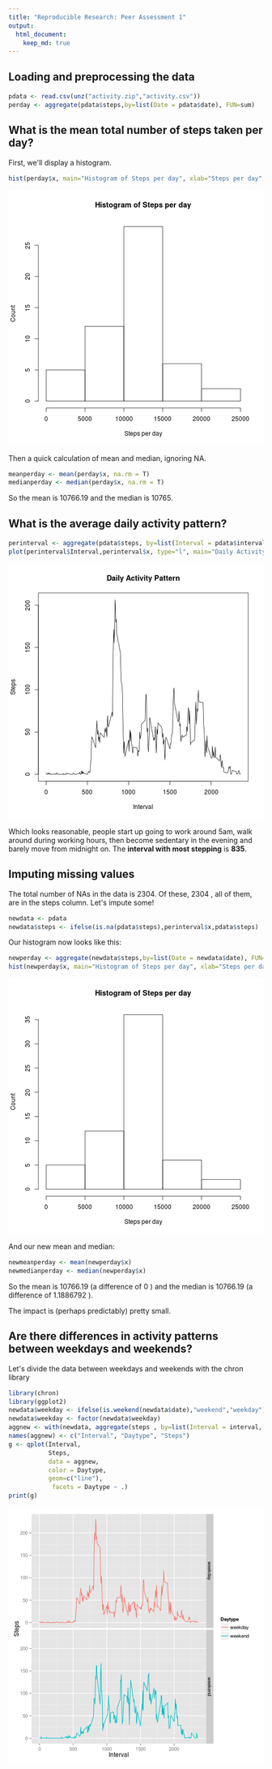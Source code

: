 ```yaml
---
title: "Reproducible Research: Peer Assessment 1"
output: 
  html_document:
    keep_md: true
---
```



## Loading and preprocessing the data

```r
pdata <- read.csv(unz("activity.zip","activity.csv"))
perday <- aggregate(pdata$steps,by=list(Date = pdata$date), FUN=sum)
```

## What is the mean total number of steps taken per day?
First, we'll display a histogram.

```r
hist(perday$x, main="Histogram of Steps per day", xlab="Steps per day", ylab="Count")
```

![plot of chunk unnamed-chunk-2](figure/unnamed-chunk-2-1.png) 

Then a quick calculation of mean and median, ignoring NA.


```r
meanperday <- mean(perday$x, na.rm = T)
medianperday <- median(perday$x, na.rm = T)
```

So the mean is 10766.19 and the median is 10765.

## What is the average daily activity pattern?

```r
perinterval <- aggregate(pdata$steps, by=list(Interval = pdata$interval), FUN="mean", na.rm = TRUE, na.action="na.pass")
plot(perinterval$Interval,perinterval$x, type="l", main="Daily Activity Pattern", xlab="Interval", ylab="Steps")
```

![plot of chunk unnamed-chunk-4](figure/unnamed-chunk-4-1.png) 

Which looks reasonable, people start up going to work around 5am, walk around during working hours, then become sedentary in the evening and barely move from midnight on. The **interval with most stepping** is **835**.

## Imputing missing values

The total number of NAs in the data is 2304. Of these, 2304 , all of them, are in the steps column. Let's impute some!


```r
newdata <- pdata
newdata$steps <- ifelse(is.na(pdata$steps),perinterval$x,pdata$steps)
```

Our histogram now looks like this:

```r
newperday <- aggregate(newdata$steps,by=list(Date = newdata$date), FUN=sum)
hist(newperday$x, main="Histogram of Steps per day", xlab="Steps per day", ylab="Count")
```

![plot of chunk unnamed-chunk-6](figure/unnamed-chunk-6-1.png) 

And our new mean and median:


```r
newmeanperday <- mean(newperday$x)
newmedianperday <- median(newperday$x)
```

So the mean is 10766.19 (a difference of 0 ) and the median is 10766.19 (a difference of 1.1886792 ).

The impact is (perhaps predictably) pretty small.

## Are there differences in activity patterns between weekdays and weekends?
Let's divide the data between weekdays and weekends with the chron library

```r
library(chron)
library(ggplot2)
newdata$weekday <- ifelse(is.weekend(newdata$date),"weekend","weekday")
newdata$weekday <- factor(newdata$weekday)
aggnew <- with(newdata, aggregate(steps , by=list(Interval = interval, Daytype = weekday), FUN=mean))
names(aggnew) <- c("Interval", "Daytype", "Steps")
g <- qplot(Interval, 
           Steps, 
           data = aggnew, 
           color = Daytype,
           geom=c("line"),
            facets = Daytype ~ .)
print(g)
```

![plot of chunk unnamed-chunk-8](figure/unnamed-chunk-8-1.png) 

